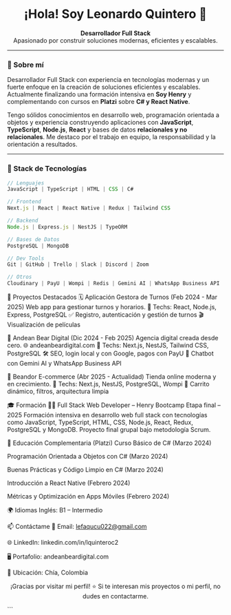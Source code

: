 <h1 align="center">¡Hola! Soy Leonardo Quintero 👋</h1>

<p align="center">
  <b>Desarrollador Full Stack</b><br/>
  Apasionado por construir soluciones modernas, eficientes y escalables.
</p>

---

### 🚀 Sobre mí

Desarrollador Full Stack con experiencia en tecnologías modernas y un fuerte enfoque en la creación de soluciones eficientes y escalables. Actualmente finalizando una formación intensiva en **Soy Henry** y complementando con cursos en **Platzi** sobre **C# y React Native**.

Tengo sólidos conocimientos en desarrollo web, programación orientada a objetos y experiencia construyendo aplicaciones con **JavaScript**, **TypeScript**, **Node.js**, **React** y bases de datos **relacionales y no relacionales**. Me destaco por el trabajo en equipo, la responsabilidad y la orientación a resultados.

---

### 🧠 Stack de Tecnologías

```ts
// Lenguajes
JavaScript | TypeScript | HTML | CSS | C#

// Frontend
Next.js | React | React Native | Redux | Tailwind CSS

// Backend
Node.js | Express.js | NestJS | TypeORM

// Bases de Datos
PostgreSQL | MongoDB

// Dev Tools
Git | GitHub | Trello | Slack | Discord | Zoom

// Otros
Cloudinary | PayU | Wompi | Redis | Gemini AI | WhatsApp Business API
```

📂 Proyectos Destacados
🗓️ Aplicación Gestora de Turnos (Feb 2024 - Mar 2025)
Web app para gestionar turnos y horarios.
🔧 Techs: React, Node.js, Express, PostgreSQL
✅ Registro, autenticación y gestión de turnos
🎬 Visualización de películas

🐻 Andean Bear Digital (Dic 2024 - Feb 2025)
Agencia digital creada desde cero.
🌐 andeanbeardigital.com
🔧 Techs: Next.js, NestJS, Tailwind CSS, PostgreSQL
🛠️ SEO, login local y con Google, pagos con PayU
🤖 Chatbot con Gemini AI y WhatsApp Business API

🛒 Beandor E-commerce (Abr 2025 - Actualidad)
Tienda online moderna y en crecimiento.
🔧 Techs: Next.js, NestJS, PostgreSQL, Wompi
🛒 Carrito dinámico, filtros, arquitectura limpia

🎓 Formación
👨‍💻 Full Stack Web Developer – Henry Bootcamp
Etapa final – 2025
Formación intensiva en desarrollo web full stack con tecnologías como JavaScript, TypeScript, HTML, CSS, Node.js, React, Redux, PostgreSQL y MongoDB. Proyecto final grupal bajo metodología Scrum.

📘 Educación Complementaria (Platzi)
Curso Básico de C# (Marzo 2024)

Programación Orientada a Objetos con C# (Marzo 2024)

Buenas Prácticas y Código Limpio en C# (Marzo 2024)

Introducción a React Native (Febrero 2024)

Métricas y Optimización en Apps Móviles (Febrero 2024)

🌍 Idiomas
Inglés: B1 – Intermedio

📫 Contáctame
📧 Email: lefaqucu022@gmail.com

🌐 LinkedIn: linkedin.com/in/lquinteroc2

🖥️ Portafolio: andeanbeardigital.com

📍 Ubicación: Chía, Colombia

<p align="center"> ¡Gracias por visitar mi perfil! ⭐ Si te interesan mis proyectos o mi perfil, no dudes en contactarme. </p> ```
